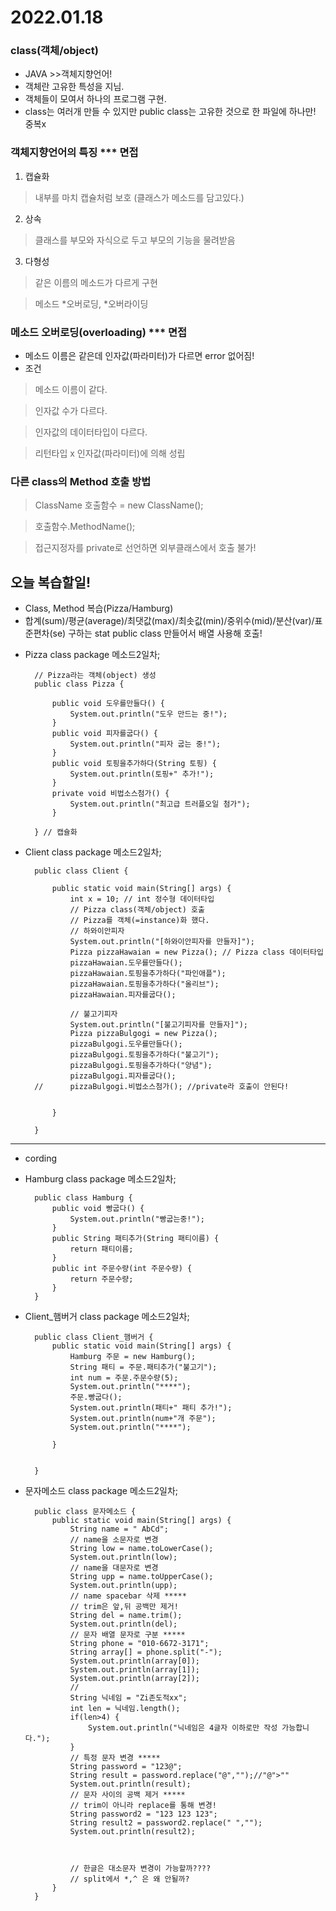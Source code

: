 # 2022.01.18

### class(객체/object)
- JAVA >>객체지향언어!
- 객체란 고유한 특성을 지님.
- 객체들이 모여서 하나의 프로그램 구현.
- class는 여러개 만들 수 있지만 public class는 고유한 것으로 한 파일에 하나만! 중복x



### 객체지향언어의 특징 *** 면접
1. 캡슐화
> 내부를 마치 캡슐처럼 보호 (클래스가 메소드를 담고있다.)
2. 상속
> 클래스를 부모와 자식으로 두고 부모의 기능을 물려받음
3. 다형성
> 같은 이름의 메소드가 다르게 구현

> 메소드 *오버로딩, *오버라이딩


### 메소드 오버로딩(overloading) *** 면접
- 메소드 이름은 같은데 인자값(파라미터)가 다르면 error 없어짐!
- 조건
> 메소드 이름이 같다.

> 인자값 수가 다르다.

> 인자값의 데이터타입이 다르다.

> 리턴타입 x 인자값(파라미터)에 의해 성립

### 다른 class의 Method 호출 방법
> ClassName 호출함수 = new ClassName();

> 호출함수.MethodName();

> 접근지정자를 private로 선언하면 외부클래스에서 호출 불가!

## 오늘 복습할일!
- Class, Method 복습(Pizza/Hamburg)
- 합계(sum)/평균(average)/최댓값(max)/최솟값(min)/중위수(mid)/분산(var)/표준편차(se) 구하는 stat public class 만들어서 배열 사용해 호출!


* Pizza class
        package 메소드2일차;

        // Pizza라는 객체(object) 생성
        public class Pizza {
            
            public void 도우를만들다() {
                System.out.println("도우 만드는 중!");
            }
            public void 피자를굽다() {
                System.out.println("피자 굽는 중!");
            }
            public void 토핑을추가하다(String 토핑) {
                System.out.println(토핑+" 추가!");
            }
            private void 비법소스첨가() {
                System.out.println("최고급 트러플오일 첨가");
            }
            
        } // 캡슐화
* Client class
        package 메소드2일차;

        public class Client {

            public static void main(String[] args) {
                int x = 10; // int 정수형 데이터타입
                // Pizza class(객체/object) 호출
                // Pizza를 객체(=instance)화 했다.
                // 하와이안피자
                System.out.println("[하와이안피자를 만들자]");
                Pizza pizzaHawaian = new Pizza(); // Pizza class 데이터타입
                pizzaHawaian.도우를만들다();
                pizzaHawaian.토핑을추가하다("파인애플");
                pizzaHawaian.토핑을추가하다("올리브");
                pizzaHawaian.피자를굽다();
                
                // 불고기피자
                System.out.println("[불고기피자를 만들자]");
                Pizza pizzaBulgogi = new Pizza();
                pizzaBulgogi.도우를만들다();
                pizzaBulgogi.토핑을추가하다("불고기");
                pizzaBulgogi.토핑을추가하다("양념");
                pizzaBulgogi.피자를굽다();
        //		pizzaBulgogi.비법소스첨가(); //private라 호출이 안된다!
                
                
            }

        }



****************************
* cording

* Hamburg class
        package 메소드2일차;

        public class Hamburg {
            public void 빵굽다() {
                System.out.println("빵굽는중!");
            }
            public String 패티추가(String 패티이름) {
                return 패티이름;
            }
            public int 주문수량(int 주문수량) {
                return 주문수량;
            }
        }
* Client_햄버거 class
        package 메소드2일차;

        public class Client_햄버거 {
            public static void main(String[] args) {
                Hamburg 주문 = new Hamburg();
                String 패티 = 주문.패티추가("불고기");
                int num = 주문.주문수량(5);
                System.out.println("****");
                주문.빵굽다();
                System.out.println(패티+" 패티 추가!");
                System.out.println(num+"개 주문");
                System.out.println("****");
                
            }
            

        }
* 문자메소드 class
        package 메소드2일차;

        public class 문자메소드 {
            public static void main(String[] args) {
                String name = " AbCd";
                // name을 소문자로 변경
                String low = name.toLowerCase();
                System.out.println(low);
                // name을 대문자로 변경
                String upp = name.toUpperCase();
                System.out.println(upp);
                // name spacebar 삭제 *****
                // trim은 앞,뒤 공백만 제거!
                String del = name.trim();
                System.out.println(del);
                // 문자 배열 문자로 구분 *****
                String phone = "010-6672-3171";
                String array[] = phone.split("-");
                System.out.println(array[0]);
                System.out.println(array[1]);
                System.out.println(array[2]);
                //
                String 닉네임 = "Zi존도적xx";
                int len = 닉네임.length();
                if(len>4) {
                    System.out.println("닉네임은 4글자 이하로만 작성 가능합니다.");
                }
                // 특정 문자 변경 *****
                String password = "123@";
                String result = password.replace("@","");//"@">""
                System.out.println(result);
                // 문자 사이의 공백 제거 *****
                // trim이 아니라 replace를 통해 변경!
                String password2 = "123 123 123";
                String result2 = password2.replace(" ","");
                System.out.println(result2);
                
                
                
                // 한글은 대소문자 변경이 가능할까????
                // split에서 *,^ 은 왜 안될까?
            }
        }

